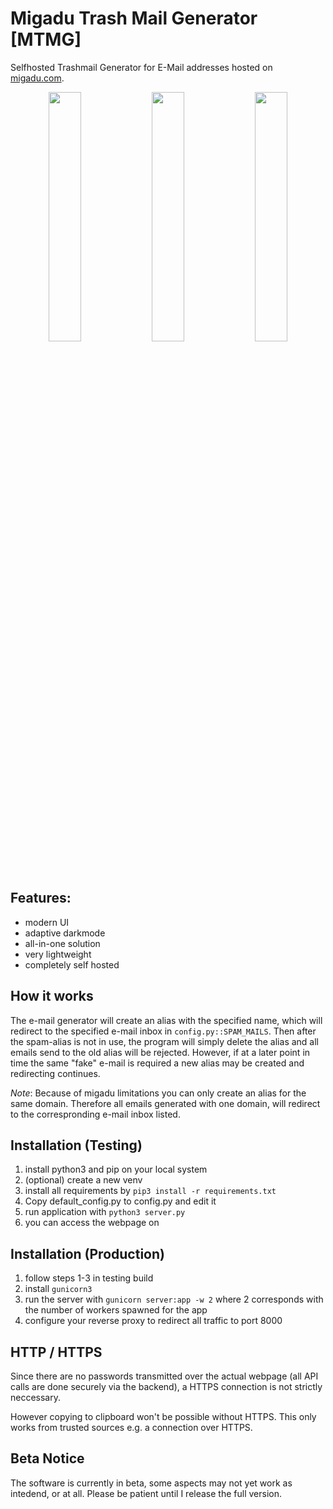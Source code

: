 # Migadu Trash Mail Generator [MTMG]
Selfhosted Trashmail Generator for E-Mail addresses hosted on [migadu.com](https://midadu.com).

<p align="middle">
  <img src="https://i.imgur.com/qwh2giC.png" width="32%" />
  <img src="https://i.imgur.com/wk7OIZ9.png" width="32%" /> 
  <img src="https://i.imgur.com/1XMZ7nC.png" width="32%" />
</p>


## Features:
 - modern UI
 - adaptive darkmode
 - all-in-one solution
 - very lightweight
 - completely self hosted

## How it works
The e-mail generator will create an alias with the specified name, which will redirect to the specified e-mail inbox in `config.py::SPAM_MAILS`. Then after the spam-alias is not in use, the program will simply delete the alias and all emails send to the old alias will be rejected. However, if at a later point in time the same "fake" e-mail is required a new alias may be created and redirecting continues.

_Note_: Because of migadu limitations you can only create an alias for the same domain. Therefore all emails generated with one domain, will redirect to the correspronding e-mail inbox listed.

## Installation (Testing)
1. install python3 and pip on your local system
2. (optional) create a new venv
3. install all requirements by `pip3 install -r requirements.txt`
4. Copy default_config.py to config.py and edit it
5. run application with `python3 server.py`
6. you can access the webpage on 

## Installation (Production)
1. follow steps 1-3 in testing build
2. install `gunicorn3`
3. run the server with `gunicorn server:app -w 2`
    where 2 corresponds with the number of workers spawned for the app
4. configure your reverse proxy to redirect all traffic to port 8000

## HTTP / HTTPS
Since there are no passwords transmitted over the actual webpage (all API calls are done securely via the backend), a HTTPS connection is not strictly neccessary. 

However copying to clipboard won't be possible without HTTPS. This only works from trusted sources e.g. a connection over HTTPS.

## Beta Notice
The software is currently in beta, some aspects may not yet work as intedend, or at all. Please be patient until I release the full version.